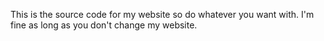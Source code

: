 This is the source code for my website so do whatever you want with. I'm fine as long as you don't change my website.